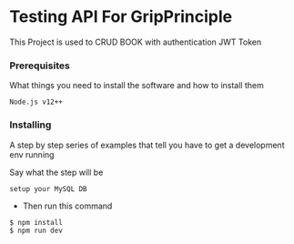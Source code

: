 # Testing API For GripPrinciple

This Project is used to CRUD BOOK with authentication JWT Token 

### Prerequisites

What things you need to install the software and how to install them

```
Node.js v12++
```

### Installing

A step by step series of examples that tell you have to get a development env running

Say what the step will be
```
setup your MySQL DB
```
- Then run this command
```
$ npm install
$ npm run dev
```
